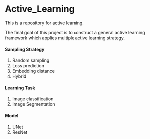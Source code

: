 # Active_Learning

This is a repository for active learning.

The final goal of this project is to construct a general active learning framework which applies multiple active learning strategy.



#### Sampling Strategy
1. Random sampling
2. Loss prediction
3. Embedding distance
4. Hybrid

#### Learning Task
1. Image classification
2. Image Segmentation

#### Model
1. UNet
2. ResNet



